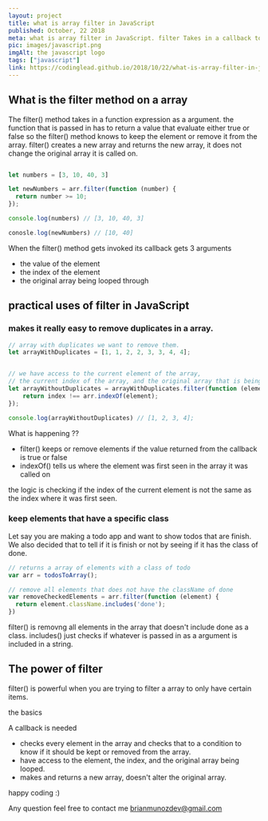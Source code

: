 ```yaml
---
layout: project
title: what is array filter in JavaScript
published: October, 22 2018
meta: what is array filter in JavaScript. filter Takes in a callback to filter out elements in a array. filter is a method on array's prototype. It is a javascript array method.
pic: images/javascript.png
imgAlt: the javascript logo
tags: ["javascript"]
link: https://codinglead.github.io/2018/10/22/what-is-array-filter-in-javascript/
---
```


## What is the filter method on a array

The <span class="highlight__code">filter()</span> method takes in a function expression as a argument. the function that is passed in has to return a value that evaluate either true or false so the <span class="highlight__code">filter()</span> method knows to keep the element or remove it from the array. <span class="highlight__code">filter()</span> creates a new array and returns the new array, it does not change the original array it is called on.

```javascript

let numbers = [3, 10, 40, 3]

let newNumbers = arr.filter(function (number) {
  return number >= 10;
});

console.log(numbers) // [3, 10, 40, 3]

conosle.log(newNumbers) // [10, 40]
```

When the <span class="highlight__code">filter()</span> method gets invoked its callback gets 3 arguments

* the value of the element
* the index of the element
* the original array being looped through

## practical uses of filter in JavaScript


### makes it really easy to remove duplicates in a array.

```javascript
// array with duplicates we want to remove them.
let arrayWithDuplicates = [1, 1, 2, 2, 3, 3, 4, 4];


// we have access to the current element of the array,
// the current index of the array, and the original array that is being looped through
let arrayWithoutDuplicates = arrayWithDuplicates.filter(function (element, index, arr) {
	return index !== arr.indexOf(element);
});

console.log(arrayWithoutDuplicates) // [1, 2, 3, 4];

```
What is happening ??

* <span class="highlight__code">filter()</span> keeps or remove elements if the value returned from the callback is true or false
* <span class="highlight__code">indexOf()</span> tells us where the element was first seen in the array it was called on

the logic is checking if the index of the current element is not the same as the index where it was first seen.

### keep elements that have a specific class

Let say you are making a todo app and want to show todos that are finish. We also decided that to tell if it is finish or not by seeing if it has the class of done.

```javascript
// returns a array of elements with a class of todo
var arr = todosToArray();

// remove all elements that does not have the className of done
var removeCheckedElements = arr.filter(function (element) {
  return element.className.includes('done');
})
```

<span class="highlight__code">filter()</span> is removng all elements in the array that doesn't include done as a class.
<span class="highlight__code">includes()</span> just checks if whatever is passed in as a argument is included in a string.


## The power of filter

<span class="highlight__code">filter()</span> is powerful when you are trying to filter a array to only have certain items.

the basics

A callback is needed

* checks every element in the array and checks that to a condition to know if it should be kept or removed from the array.
* have access to the element, the index, and the original array being looped.
* makes and returns a new array, doesn't alter the original array.



happy coding :)

Any question feel free to contact me brianmunozdev@gmail.com